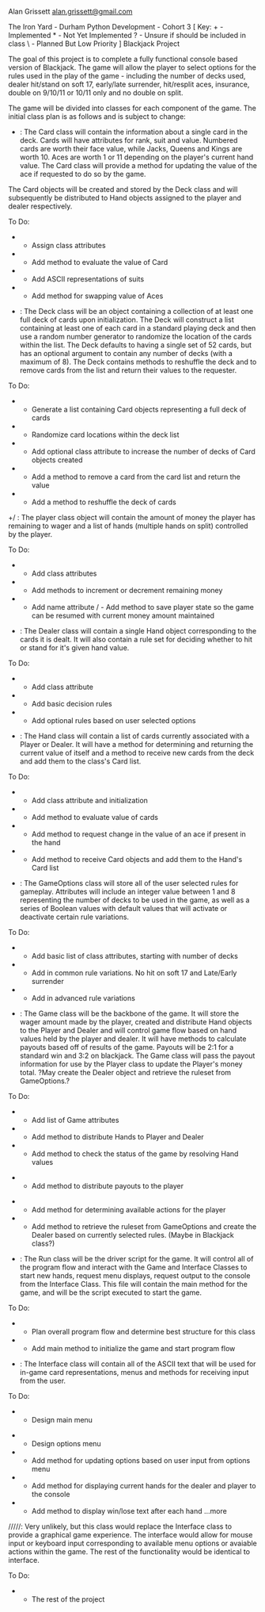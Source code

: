 Alan Grissett
alan.grissett@gmail.com

The Iron Yard - Durham
Python Development - Cohort 3
[ Key:
       + - Implemented
       * - Not Yet Implemented
       ? - Unsure if should be included in class
       \ - Planned But Low Priority
]
Blackjack Project

The goal of this project is to complete a fully functional console based
version of Blackjack.  The game will allow the player to select options for
the rules used in the play of the game - including the number of decks used,
dealer hit/stand on soft 17, early/late surrender, hit/resplit aces,
insurance, double on 9/10/11 or 10/11 only and no double on split.

The game will be divided into classes for each component of the game.
The initial class plan is as follows and is subject to change:


+ <Card>: The Card class will contain the information about a single card in the
deck.  Cards will have attributes for rank, suit and value.  Numbered cards
are worth their face value, while Jacks, Queens and Kings are worth 10.  Aces
are worth 1 or 11 depending on the player's current hand value.  The Card
class will provide a method for updating the value of the ace if requested
to do so by the game.

The Card objects will be created and stored by the Deck class and will
subsequently be distributed to Hand objects assigned to the player and
dealer respectively.

To Do:
+ - Assign class attributes
+ - Add method to evaluate the value of Card
+ - Add ASCII representations of suits
+ - Add method for swapping value of Aces


+ <Deck>: The Deck class will be an object containing a collection of at least
one full deck of cards upon initialization.  The Deck will construct a list
containing at least one of each card in a standard playing deck and then
use a random number generator to randomize the location of the cards within
the list.  The Deck defaults to having a single set of 52 cards, but has an
optional argument to contain any number of decks (with a maximum of 8).
The Deck contains methods to reshuffle the deck and to remove cards from
the list and return their values to the requester.

To Do:
+ - Generate a list containing Card objects representing a full deck of cards
+ - Randomize card locations within the deck list
+ - Add optional class attribute to increase the number of decks of Card
    objects created
+ - Add a method to remove a card from the card list and return the value
+ - Add a method to reshuffle the deck of cards


+/ <Player>:  The player class object will contain the amount of money the
player has remaining to wager and a list of hands (multiple hands on split)
controlled by the player.

To Do:
+ - Add class attributes
+ - Add methods to increment or decrement remaining money
+ - Add name attribute
/ - Add method to save player state so the game can be resumed with current
    money amount maintained


* <Dealer>: The Dealer class will contain a single Hand object corresponding
to the cards it is dealt.  It will also contain a rule set for deciding
whether to hit or stand for it's given hand value.

To Do:
+ - Add class attribute
+ - Add basic decision rules
+ - Add optional rules based on user selected options


+ <Hand>:  The Hand class will contain a list of cards currently associated
with a Player or Dealer.  It will have a method for determining and returning
the current value of itself and a method to receive new cards from the deck
and add them to the class's Card list.

To Do:
+ - Add class attribute and initialization
+ - Add method to evaluate value of cards
+ - Add method to request change in the value of an ace if present in the hand
+ - Add method to receive Card objects and add them to the Hand's Card list


* <GameOptions>:  The GameOptions class will store all of the user selected
rules for gameplay.  Attributes will include an integer value between 1 and
8 representing the number of decks to be used in the game, as well as a
series of Boolean values with default values that will activate or deactivate
certain rule variations.

To Do:
+ - Add basic list of class attributes, starting with number of decks
+ - Add in common rule variations.  No hit on soft 17 and Late/Early surrender
+ - Add in advanced rule variations


* <Game>:  The Game class will be the backbone of the game.  It will store
the wager amount made by the player, created and distribute Hand objects to
the Player and Dealer and will control game flow based on hand
values held by the player and dealer.  It will have methods to calculate
payouts based off of results of the game.  Payouts will be 2:1 for a standard
win and 3:2 on blackjack.  The Game class will pass the payout information
for use by the Player class to update the Player's money total.  ?May create
the Dealer object and retrieve the ruleset from GameOptions.?

To Do:
+ - Add list of Game attributes
+ - Add method to distribute Hands to Player and Dealer
+ - Add method to check the status of the game by resolving Hand values
* - Add method to distribute payouts to the player
+ - Add method for determining available actions for the player
+ - Add method to retrieve the ruleset from GameOptions and create the
    Dealer based on currently selected rules. (Maybe in Blackjack class?)


* <Run>:  The Run class will be the driver script for the game.
It will control all of the program flow and interact with the Game and
Interface Classes to start new hands, request menu displays, request output
to the console from the Interface Class.  This file will contain the
main method for the game, and will be the script executed to start the
game.

To Do:
* - Plan overall program flow and determine best structure for this class
* - Add main method to initialize the game and start program flow


* <Interface>:  The Interface class will contain all of the ASCII text that
will be used for in-game card representations, menus and methods for
receiving input from the user.

To Do:
+ - Design main menu
* - Design options menu
* - Add method for updating options based on user input from options menu
* - Add method for displaying current hands for the dealer and player to
    the console
* - Add method to display win/lose text after each hand
...more


/////<PyGameInterface>:  Very unlikely, but this class would replace the
Interface class to provide a graphical game experience.  The interface
would allow for mouse input or keyboard input corresponding to available
menu options or avaiable actions within the game.  The rest of the
functionality would be identical to interface.

To Do:
* - The rest of the project
